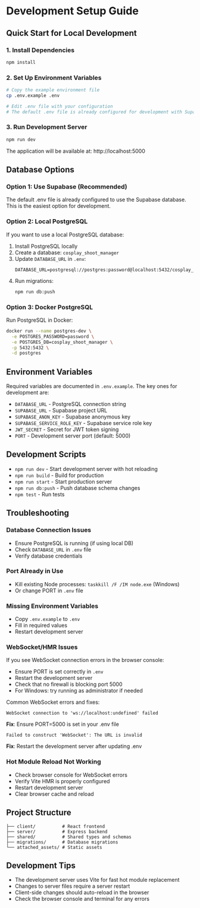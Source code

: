 # Development Setup Guide

## Quick Start for Local Development

### 1. Install Dependencies
```bash
npm install
```

### 2. Set Up Environment Variables
```bash
# Copy the example environment file
cp .env.example .env

# Edit .env file with your configuration
# The default .env file is already configured for development with Supabase
```

### 3. Run Development Server
```bash
npm run dev
```

The application will be available at: http://localhost:5000

## Database Options

### Option 1: Use Supabase (Recommended)
The default .env file is already configured to use the Supabase database. This is the easiest option for development.

### Option 2: Local PostgreSQL
If you want to use a local PostgreSQL database:

1. Install PostgreSQL locally
2. Create a database: `cosplay_shoot_manager`
3. Update `DATABASE_URL` in `.env`:
   ```
   DATABASE_URL=postgresql://postgres:password@localhost:5432/cosplay_shoot_manager
   ```
4. Run migrations:
   ```bash
   npm run db:push
   ```

### Option 3: Docker PostgreSQL
Run PostgreSQL in Docker:
```bash
docker run --name postgres-dev \
  -e POSTGRES_PASSWORD=password \
  -e POSTGRES_DB=cosplay_shoot_manager \
  -p 5432:5432 \
  -d postgres
```

## Environment Variables

Required variables are documented in `.env.example`. The key ones for development are:

- `DATABASE_URL` - PostgreSQL connection string
- `SUPABASE_URL` - Supabase project URL  
- `SUPABASE_ANON_KEY` - Supabase anonymous key
- `SUPABASE_SERVICE_ROLE_KEY` - Supabase service role key
- `JWT_SECRET` - Secret for JWT token signing
- `PORT` - Development server port (default: 5000)

## Development Scripts

- `npm run dev` - Start development server with hot reloading
- `npm run build` - Build for production
- `npm run start` - Start production server
- `npm run db:push` - Push database schema changes
- `npm test` - Run tests

## Troubleshooting

### Database Connection Issues
- Ensure PostgreSQL is running (if using local DB)
- Check `DATABASE_URL` in `.env` file
- Verify database credentials

### Port Already in Use
- Kill existing Node processes: `taskkill /F /IM node.exe` (Windows)
- Or change PORT in `.env` file

### Missing Environment Variables
- Copy `.env.example` to `.env`
- Fill in required values
- Restart development server

### WebSocket/HMR Issues
If you see WebSocket connection errors in the browser console:
- Ensure PORT is set correctly in `.env` 
- Restart the development server
- Check that no firewall is blocking port 5000
- For Windows: try running as administrator if needed

Common WebSocket errors and fixes:
```
WebSocket connection to 'ws://localhost:undefined' failed
```
**Fix**: Ensure PORT=5000 is set in your .env file

```
Failed to construct 'WebSocket': The URL is invalid
```
**Fix**: Restart the development server after updating .env

### Hot Module Reload Not Working
- Check browser console for WebSocket errors
- Verify Vite HMR is properly configured
- Restart development server
- Clear browser cache and reload

## Project Structure

```
├── client/          # React frontend
├── server/          # Express backend  
├── shared/          # Shared types and schemas
├── migrations/      # Database migrations
└── attached_assets/ # Static assets
```

## Development Tips

- The development server uses Vite for fast hot module replacement
- Changes to server files require a server restart
- Client-side changes should auto-reload in the browser
- Check the browser console and terminal for any errors